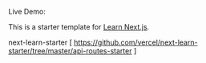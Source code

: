 Live Demo: 


This is a starter template for [Learn Next.js](https://nextjs.org/learn).


next-learn-starter   [ https://github.com/vercel/next-learn-starter/tree/master/api-routes-starter ]
